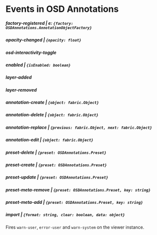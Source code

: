 # Events in OSD Annotations

##### factory-registered | e: `{factory: OSDAnnotations.AnnotationObjectFactory}`

##### opacity-changed | ``{opacity: float}``

##### osd-interactivity-toggle

##### enabled | ``{isEnabled: boolean}``

##### layer-added 

##### layer-removed

##### annotation-create | ``{object: fabric.Object}``

##### annotation-delete | ``{object: fabric.Object}``

##### annotation-replace | ``{previous: fabric.Object, next: fabric.Object}``

##### annotation-edit | ``{object: fabric.Object}``

##### preset-delete | ``{preset: OSDAnnotations.Preset}``

##### preset-create | ``{preset: OSDAnnotations.Preset}``

##### preset-update | ``{preset: OSDAnnotations.Preset}``

##### preset-meta-remove | ``{preset: OSDAnnotations.Preset, key: string}``

##### preset-meta-add | ``{preset: OSDAnnotations.Preset, key: string}``

##### import | ``{format: string, clear: boolean, data: object}``


Fires ``warn-user``, ``error-user`` and `warn-system` on the viewer instance.